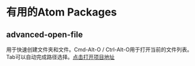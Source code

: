 # 有用的Atom Packages

## advanced-open-file
用于快速创建文件夹和文件。Cmd-Alt-O / Ctrl-Alt-O用于打开当前的文件列表。Tab可以自动完成路径选择。[点击打开项目地址](https://atom.io/packages/advanced-open-file)
